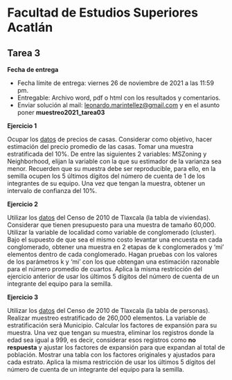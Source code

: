 # Facultad de Estudios Superiores Acatlán

## Tarea 3


**Fecha de entrega**

* Fecha límite de entrega: viernes 26 de noviembre de 2021 a las 11:59 pm.
* Entregable: Archivo word, pdf o html con los resultados y comentarios. 
* Enviar solución al mail: leonardo.marintellez@gmail.com y en el asunto poner **muestreo2021_tarea03**



**Ejercicio 1**

Ocupar los [datos](https://github.com/leonardomarintellez/muestreo_2021/tree/master/datos/HousePrices) de precios de casas. Considerar como objetivo, hacer estimación del precio promedio de las casas. Tomar una muestra estratificada del 10%. De entre las siguientes 2 variables: MSZoning y Neighborhood, elijan la variable con la que su estimador de la varianza sea menor. Recuerden que su muestra debe ser reproducible, para ello, en la semilla ocupen los 5 últimos dígitos del número de cuenta de 1 de los integrantes de su equipo. Una vez que tengan la muestra, obtener un intervalo de confianza del 10%.


**Ejercicio 2**

Utilizar los [datos](https://github.com/leonardomarintellez/muestreo_2021/tree/master/datos/censo_2010) del Censo de 2010 de Tlaxcala (la tabla de viviendas). Considerar que tienen presupuesto para una muestra de tamaño 60,000. Utilizar la variable de localidad como variable de conglomerado (cluster). Bajo el supuesto de que sea el mismo costo levantar una encuesta en cada conglomerado, obtener una muestra en 2 etapas de k conglomerados y ‘mi’ elementos dentro de cada conglomerado. Hagan pruebas con los valores de los parámetros k y ‘mi’ con los que obtengan una estimación razonable para el número promedio de cuartos. Aplica la misma restricción del ejercicio anterior de usar los últimos 5 dígitos del número de cuenta de un integrante del equipo para la semilla. 


**Ejercicio 3**

Utilizar los [datos](https://github.com/leonardomarintellez/muestreo_2021/tree/master/datos/censo_2010) del Censo de 2010 de Tlaxcala (la tabla de personas). Realizar muestreo estratificado de 260,000 elementos. La variable de estratificación será Municipio. Calcular los factores de expansión para su muestra. Una vez que tengan su muestra, eliminar los registros donde la edad sea igual a 999, es decir, considerar esos registros como **no respuesta** y ajustar los factores de expansión para que expandan al total de población. Mostrar una tabla con los factores originales y ajustados para cada estrato.  Aplica la misma restricción de usar los últimos 5 dígitos del número de cuenta de un integrante del equipo para la semilla.






